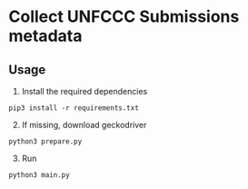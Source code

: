 # Collect UNFCCC Submissions metadata

## Usage

1. Install the required dependencies

```bash3
pip3 install -r requirements.txt
```

2. If missing, download geckodriver

```bash3
python3 prepare.py
```

3. Run

```bash3
python3 main.py
```